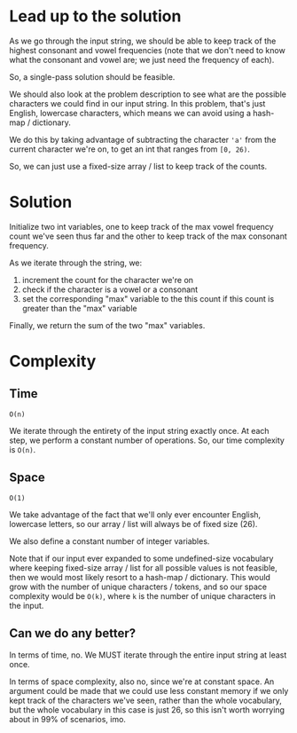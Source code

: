 # Lead up to the solution

As we go through the input string,
we should be able to keep track of the highest consonant and vowel frequencies
(note that we don't need to know what the consonant and vowel are;
we just need the frequency of each).

So, a single-pass solution should be feasible.

We should also look at the problem description
to see what are the possible characters we could find in our input string.
In this problem, that's just English, lowercase characters,
which means we can avoid using a hash-map / dictionary.

We do this by taking advantage of subtracting the character `'a'` from the
current character we're on, to get an int that ranges from `[0, 26)`.

So, we can just use a fixed-size array / list to keep track of the counts.


# Solution

Initialize two int variables,
one to keep track of the max vowel frequency count we've seen thus far
and the other to keep track of the max consonant frequency.

As we iterate through the string, we:
  1. increment the count for the character we're on
  2. check if the character is a vowel or a consonant
  3. set the corresponding "max" variable to the this count if this count is
     greater than the "max" variable

Finally, we return the sum of the two "max" variables.


# Complexity

## Time

`O(n)`

We iterate through the entirety of the input string exactly once.
At each step, we perform a constant number of operations.
So, our time complexity is `O(n)`.

## Space

`O(1)`

We take advantage of the fact that we'll only ever encounter English, lowercase
letters, so our array / list will always be of fixed size (26).

We also define a constant number of integer variables.

Note that if our input ever expanded to some undefined-size vocabulary where
keeping fixed-size array / list for all possible values is not feasible,
then we would most likely resort to a hash-map / dictionary.
This would grow with the number of unique characters / tokens,
and so our space complexity would be `O(k)`, where `k` is the number of unique
characters in the input.

## Can we do any better?

In terms of time, no.
We MUST iterate through the entire input string at least once.

In terms of space complexity, also no, since we're at constant space.
An argument could be made that we could use less constant memory if we only
kept track of the characters we've seen, rather than the whole vocabulary,
but the whole vocabulary in this case is just 26, so this isn't worth worrying
about in 99% of scenarios, imo.
